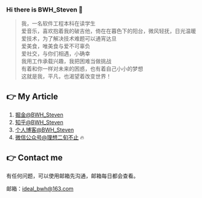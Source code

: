 ### Hi there is BWH_Steven 👋

> 我，一名软件工程本科在读学生  
> 爱音乐，喜欢抱着我的破吉他，倚在在暮色下的阳台，微风轻抚，日光温暖  
> 爱技术，为了解决技术难题可以通宵达旦  
> 爱美食，唯美食与爱不可辜负  
> 爱社交，与你们相遇，小确幸  
> 我用工作承载兴趣，我把困难当做挑战  
> 有着和你一样对未来的困惑，也有着自己小小的梦想  
> 这就是我，平凡，也渴望着改变世界！  

## 👉 My Article

1. [掘金@BWH_Steven](https://juejin.cn/user/1591748568815655)
2. [知乎@BWH_Steven](https://www.zhihu.com/people/zi-shen-si)
3. [个人博客@BWH_Steven](www.ideal-20.cn)
4. [ 微信公众号@理想二旬不止]() 🔥️

## 👉 **Contact** me

有任何问题，可以使用邮箱先沟通，邮箱每日都会查看。

邮箱：ideal_bwh@163.com

